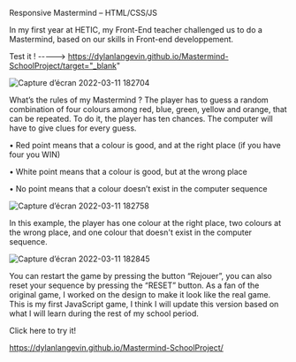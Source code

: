 Responsive Mastermind – HTML/CSS/JS

In my first year at HETIC, my Front-End teacher challenged us to do a Mastermind, based on our skills in Front-end developpement.

Test it ! -----> https://dylanlangevin.github.io/Mastermind-SchoolProject/target="_blank"

![Capture d’écran 2022-03-11 182704](https://user-images.githubusercontent.com/77147936/157917736-afe47fe0-3ac0-450c-9c6e-322c7c191760.png)







What’s the rules of my Mastermind ?
The player has to guess a random combination of four colours among red, blue, green, yellow and orange, that can be repeated. To do it, the player has ten chances. The computer will have to give clues for every guess.


•	Red point means that a colour is good, and at the right place (if you have four you WIN)


•	White point means that a colour is good, but at the wrong place


•	No point means that a colour doesn’t exist in the computer sequence




![Capture d’écran 2022-03-11 182758](https://user-images.githubusercontent.com/77147936/157917945-10c39a23-dc05-4a5a-accb-54a36d5f31f6.png)




In this example, the player has one colour at the right place, two colours at the wrong place, and one colour that doesn't exist in the computer sequence.


![Capture d’écran 2022-03-11 182845](https://user-images.githubusercontent.com/77147936/157918169-b4cdfcdc-acce-4d77-8a22-15c8110c892a.png)







You can restart the game by pressing the button “Rejouer”, you can also reset your sequence by pressing the “RESET” button. 
As a fan of the original game, I worked on the design to make it look like the real game. This is my first JavaScript game, I think I will update this version based on what I will learn during the rest of my school period.


Click here to try it!


https://dylanlangevin.github.io/Mastermind-SchoolProject/

